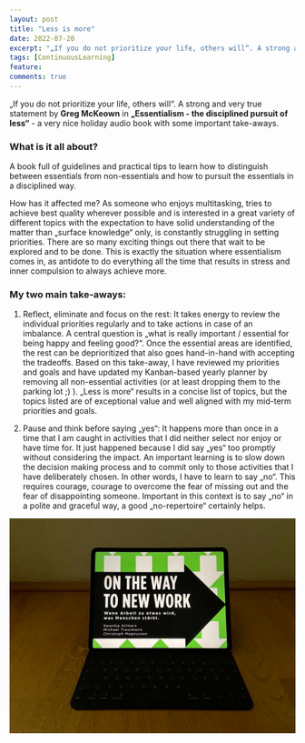```yaml
---
layout: post
title: "Less is more"
date: 2022-07-20
excerpt: "„If you do not prioritize your life, others will“. A strong and very true statement by Greg McKeown in „Essentialism - the disciplined pursuit of less“ - a very nice holiday audio book with some important take-aways."
tags: [ContinuousLearning]
feature:
comments: true
---
```


„If you do not prioritize your life, others will“. A strong and very true statement by **Greg McKeown** in **„Essentialism - the disciplined pursuit of less“** - a very nice holiday audio book with some important take-aways.

### What is it all about?
A book full of guidelines and practical tips to learn how to distinguish between essentials from non-essentials and how to pursuit the essentials in a disciplined way.

How has it affected me?
As someone who enjoys multitasking, tries to achieve best quality wherever possible and is interested in a great variety of different topics with the expectation to have solid understanding of the matter than „surface knowledge“ only, is constantly struggling in setting priorities. There are so many exciting things out there that wait to be explored and to be done. This is exactly the situation where essentialism comes in, as antidote to do everything all the time that results in stress and inner compulsion to always achieve more.

### My two main take-aways:

1) Reflect, eliminate and focus on the rest: It takes energy to review the individual priorities regularly and to take actions in case of an imbalance. A central question is „what is really important / essential for being happy and feeling good?“. Once the essential areas are identified, the rest can be deprioritized that also goes hand-in-hand with accepting the tradeoffs.
Based on this take-away, I have reviewed my priorities and goals and have updated my Kanban-based yearly planner by removing all non-essential activities (or at least dropping them to the parking lot ;) ). „Less is more“ results in a concise list of topics, but the topics listed are of exceptional value and well aligned with my mid-term priorities and goals. 

2) Pause and think before saying „yes“: It happens more than once in a time that I am caught in activities that I did neither select nor enjoy or have time for. It just happened because I did say „yes“ too promptly without considering the impact. 
An important learning is to slow down the decision making process and to commit only to those activities that I have deliberately chosen. In other words, I have to learn to say „no“. This requires courage, courage to overcome the fear of missing out and the fear of disappointing someone. Important in this context is to say „no“ in a polite and graceful way, a good „no-repertoire“ certainly helps.


![Sweden, 2014](../assets/img/NewWork.jpg)
